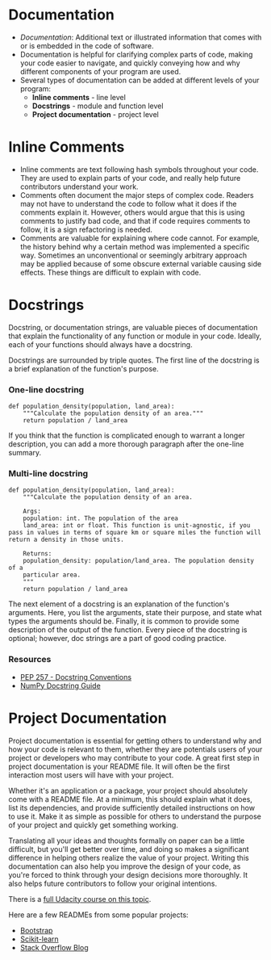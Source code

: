 ﻿# Documentation

-   _Documentation_: Additional text or illustrated information that comes with or is embedded in the code of software.
-   Documentation is helpful for clarifying complex parts of code, making your code easier to navigate, and quickly conveying how and why different components of your program are used.
-   Several types of documentation can be added at different levels of your program:
    -   **Inline comments**  - line level
    -   **Docstrings**  - module and function level
    -   **Project documentation**  - project level
# Inline Comments

-   Inline comments are text following hash symbols throughout your code. They are used to explain parts of your code, and really help future contributors understand your work.
-   Comments often document the major steps of complex code. Readers may not have to understand the code to follow what it does if the comments explain it. However, others would argue that this is using comments to justify bad code, and that if code requires comments to follow, it is a sign refactoring is needed.
-   Comments are valuable for explaining where code cannot. For example, the history behind why a certain method was implemented a specific way. Sometimes an unconventional or seemingly arbitrary approach may be applied because of some obscure external variable causing side effects. These things are difficult to explain with code.
# Docstrings

Docstring, or documentation strings, are valuable pieces of documentation that explain the functionality of any function or module in your code. Ideally, each of your functions should always have a docstring.

Docstrings are surrounded by triple quotes. The first line of the docstring is a brief explanation of the function's purpose.

### One-line docstring

```
def population_density(population, land_area):
    """Calculate the population density of an area."""
    return population / land_area

```

If you think that the function is complicated enough to warrant a longer description, you can add a more thorough paragraph after the one-line summary.

### Multi-line docstring

```
def population_density(population, land_area):
    """Calculate the population density of an area.

    Args:
    population: int. The population of the area
    land_area: int or float. This function is unit-agnostic, if you pass in values in terms of square km or square miles the function will return a density in those units.

    Returns:
    population_density: population/land_area. The population density of a 
    particular area.
    """
    return population / land_area

```

The next element of a docstring is an explanation of the function's arguments. Here, you list the arguments, state their purpose, and state what types the arguments should be. Finally, it is common to provide some description of the output of the function. Every piece of the docstring is optional; however, doc strings are a part of good coding practice.

### Resources

-   [PEP 257 - Docstring Conventions](https://www.python.org/dev/peps/pep-0257/)
-   [NumPy Docstring Guide](https://numpydoc.readthedocs.io/en/latest/format.html)

# Project Documentation

Project documentation is essential for getting others to understand why and how your code is relevant to them, whether they are potentials users of your project or developers who may contribute to your code. A great first step in project documentation is your README file. It will often be the first interaction most users will have with your project.

Whether it's an application or a package, your project should absolutely come with a README file. At a minimum, this should explain what it does, list its dependencies, and provide sufficiently detailed instructions on how to use it. Make it as simple as possible for others to understand the purpose of your project and quickly get something working.

Translating all your ideas and thoughts formally on paper can be a little difficult, but you'll get better over time, and doing so makes a significant difference in helping others realize the value of your project. Writing this documentation can also help you improve the design of your code, as you're forced to think through your design decisions more thoroughly. It also helps future contributors to follow your original intentions.

There is a  [full Udacity course on this topic](https://classroom.udacity.com/courses/ud777).

Here are a few READMEs from some popular projects:

-   [Bootstrap](https://github.com/twbs/bootstrap)
-   [Scikit-learn](https://github.com/scikit-learn/scikit-learn)
-   [Stack Overflow Blog](https://github.com/jjrunner/stackoverflow)
